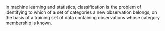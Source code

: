 In machine learning and statistics, classification is the problem of identifying to which of a set of categories a new observation belongs, on the basis of a training set of data containing observations whose category membership is known.
